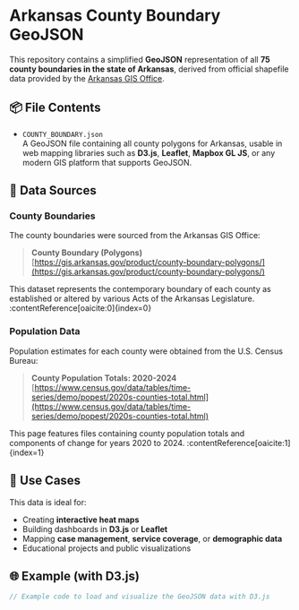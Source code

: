 # Arkansas County Boundary GeoJSON

This repository contains a simplified **GeoJSON** representation of all **75 county boundaries in the state of Arkansas**, derived from official shapefile data provided by the [Arkansas GIS Office](https://gis.arkansas.gov).

## 📦 File Contents

- `COUNTY_BOUNDARY.json`  
  A GeoJSON file containing all county polygons for Arkansas, usable in web mapping libraries such as **D3.js**, **Leaflet**, **Mapbox GL JS**, or any modern GIS platform that supports GeoJSON.

## 🧭 Data Sources

### County Boundaries

The county boundaries were sourced from the Arkansas GIS Office:

> **County Boundary (Polygons)**  
> [https://gis.arkansas.gov/product/county-boundary-polygons/](https://gis.arkansas.gov/product/county-boundary-polygons/)

This dataset represents the contemporary boundary of each county as established or altered by various Acts of the Arkansas Legislature. :contentReference[oaicite:0]{index=0}

### Population Data

Population estimates for each county were obtained from the U.S. Census Bureau:

> **County Population Totals: 2020-2024**  
> [https://www.census.gov/data/tables/time-series/demo/popest/2020s-counties-total.html](https://www.census.gov/data/tables/time-series/demo/popest/2020s-counties-total.html)

This page features files containing county population totals and components of change for years 2020 to 2024. :contentReference[oaicite:1]{index=1}

## 🎯 Use Cases

This data is ideal for:

- Creating **interactive heat maps**
- Building dashboards in **D3.js** or **Leaflet**
- Mapping **case management**, **service coverage**, or **demographic data**
- Educational projects and public visualizations

## 🌐 Example (with D3.js)

```js
// Example code to load and visualize the GeoJSON data with D3.js
